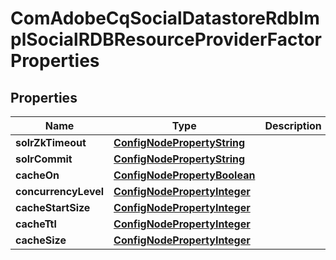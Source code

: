 
# ComAdobeCqSocialDatastoreRdbImplSocialRDBResourceProviderFactorProperties

## Properties
Name | Type | Description | Notes
------------ | ------------- | ------------- | -------------
**solrZkTimeout** | [**ConfigNodePropertyString**](ConfigNodePropertyString.md) |  |  [optional]
**solrCommit** | [**ConfigNodePropertyString**](ConfigNodePropertyString.md) |  |  [optional]
**cacheOn** | [**ConfigNodePropertyBoolean**](ConfigNodePropertyBoolean.md) |  |  [optional]
**concurrencyLevel** | [**ConfigNodePropertyInteger**](ConfigNodePropertyInteger.md) |  |  [optional]
**cacheStartSize** | [**ConfigNodePropertyInteger**](ConfigNodePropertyInteger.md) |  |  [optional]
**cacheTtl** | [**ConfigNodePropertyInteger**](ConfigNodePropertyInteger.md) |  |  [optional]
**cacheSize** | [**ConfigNodePropertyInteger**](ConfigNodePropertyInteger.md) |  |  [optional]



